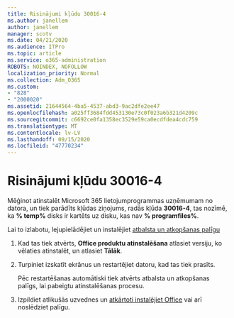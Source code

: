 ```yaml
---
title: Risinājumi kļūdu 30016-4
ms.author: janellem
author: janellem
manager: scotv
ms.date: 04/21/2020
ms.audience: ITPro
ms.topic: article
ms.service: o365-administration
ROBOTS: NOINDEX, NOFOLLOW
localization_priority: Normal
ms.collection: Adm_O365
ms.custom:
- "828"
- "2000020"
ms.assetid: 21644564-4ba5-4537-abd3-9ac2dfe2ee47
ms.openlocfilehash: a025ff3684fdd453130e73c0f023a6b321d4209c
ms.sourcegitcommit: c6692ce0fa1358ec3529e59ca0ecdfdea4cdc759
ms.translationtype: MT
ms.contentlocale: lv-LV
ms.lasthandoff: 09/15/2020
ms.locfileid: "47770234"
---
```

# <a name="solutions-for-error-30016-4"></a>Risinājumi kļūdu 30016-4

Mēģinot atinstalēt Microsoft 365 lietojumprogrammas uzņēmumam no datora, un tiek parādīts kļūdas ziņojums, radās kļūda **30016-4**, tas nozīmē, ka **% temp%** disks ir kartēts uz disku, kas nav **% programfiles%**.
  
Lai to izlabotu, lejupielādējiet un instalējiet [atbalsta un atkopšanas palīgu](https://aka.ms/SARA-OfficeUninstall-Alchemy)
  
1. Kad tas tiek atvērts, **Office produktu atinstalēšana** atlasiet versiju, ko vēlaties atinstalēt, un atlasiet **Tālāk**.

2. Turpiniet izskatīt ekrānus un restartējiet datoru, kad tas tiek prasīts.

    Pēc restartēšanas automātiski tiek atvērts atbalsta un atkopšanas palīgs, lai pabeigtu atinstalēšanas procesu.

3. Izpildiet atlikušās uzvednes un [atkārtoti instalējiet Office](https://portal.office.com/OLS/MySoftware.aspx) vai arī noslēdziet palīgu.
